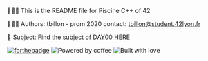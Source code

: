 👨🏻‍💻 This is the README file for Piscine C++ of 42

👨🏼‍🎓 Authors: tbillon - prom 2020 contact: tbillon@student.42lyon.fr

📒 Subject: [Find the subject of DAY00 HERE](https://cdn.intra.42.fr/pdf/pdf/35184/fr.subject.pdf)

[![forthebadge](https://forthebadge.com/images/badges/made-with-c-plus-plus.svg)](https://forthebadge.com) ![Powered by coffee](https://forthebadge.com/images/badges/powered-by-coffee.svg) ![Built with love](https://forthebadge.com/images/badges/built-with-love.svg)
